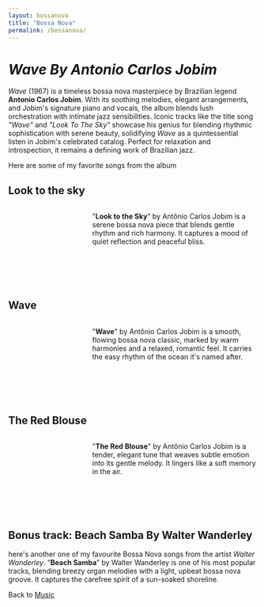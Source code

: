 ```yaml
---
layout: bossanova
title: "Bossa Nova"
permalink: /bossanova/
---
```


<style>
  /* Song section styling for responsive layout */
  .song-section {
    display: flex;
    align-items: flex-start;
    margin-bottom: 40px;
    gap: 20px;
  }
  
  .media-container {
    flex-shrink: 0;
  }
  
  .text-container {
    flex-grow: 1;
  }
  
  /* Responsive layout - stack on mobile */
  @media screen and (max-width: 768px) {
    .song-section {
      flex-direction: column;
      align-items: center;
    }
    
    .media-container {
      margin-bottom: 15px;
    }
    
    .text-container p {
      text-align: center;
    }
  }
</style>

# ***Wave By Antonio Carlos Jobim***

*Wave* (1967) is a timeless bossa nova masterpiece by Brazilian legend **Antonio Carlos Jobim**. With its soothing melodies, elegant arrangements, and Jobim's signature piano and vocals, the album blends lush orchestration with intimate jazz sensibilities. Iconic tracks like the title song *"Wave"* and *"Look To The Sky"* showcase his genius for blending rhythmic sophistication with serene beauty, solidifying *Wave* as a quintessential listen in Jobim's celebrated catalog. Perfect for relaxation and introspection, it remains a defining work of Brazilian jazz.

Here are some of my favorite songs from the album

## Look to the sky

<div class="song-section">
  <div class="media-container">
    <script src="https://fast.wistia.com/player.js" async></script>
    <script src="https://fast.wistia.com/embed/w4hen8abfv.js" async type="module"></script>
    <style>wistia-player[media-id='w4hen8abfv']:not(:defined) { background: center / contain no-repeat url('https://fast.wistia.com/embed/medias/w4hen8abfv/swatch'); display: block; filter: blur(5px); }</style>
    <wistia-player media-id="w4hen8abfv" aspect="1.0" style="width: 150px;height: 150px;"></wistia-player>
  </div>
  <div class="text-container">
    <p>"<strong>Look to the Sky</strong>" by Antônio Carlos Jobim is a serene bossa nova piece that blends gentle rhythm and rich harmony. It captures a mood of quiet reflection and peaceful bliss.</p>
  </div>
</div>

## Wave

<div class="song-section">
  <div class="media-container">
    <script src="https://fast.wistia.com/player.js" async></script>
    <script src="https://fast.wistia.com/embed/i8svtrpo5d.js" async type="module"></script>
    <style>wistia-player[media-id='i8svtrpo5d']:not(:defined) { background: center / contain no-repeat url('https://fast.wistia.com/embed/medias/i8svtrpo5d/swatch'); display: block; filter: blur(5px); }</style>
    <wistia-player media-id="i8svtrpo5d" aspect="1.0" style="width: 150px;height: 150px;"></wistia-player>
  </div>
  <div class="text-container">
    <p>"<strong>Wave</strong>" by Antônio Carlos Jobim is a smooth, flowing bossa nova classic, marked by warm harmonies and a relaxed, romantic feel. It carries the easy rhythm of the ocean it's named after.</p>
  </div>
</div>

## The Red Blouse

<div class="song-section">
  <div class="media-container">
    <script src="https://fast.wistia.com/player.js" async></script>
    <script src="https://fast.wistia.com/embed/dvq6g50cp6.js" async type="module"></script>
    <style>wistia-player[media-id='dvq6g50cp6']:not(:defined) { background: center / contain no-repeat url('https://fast.wistia.com/embed/medias/dvq6g50cp6/swatch'); display: block; filter: blur(5px); }</style>
    <wistia-player media-id="dvq6g50cp6" aspect="1.0" style="width: 150px;height: 150px;"></wistia-player>
  </div>
  <div class="text-container">
    <p>"<strong>The Red Blouse</strong>" by Antônio Carlos Jobim is a tender, elegant tune that weaves subtle emotion into its gentle melody. It lingers like a soft memory in the air.</p>
  </div>
</div>

## Bonus track: Beach Samba By Walter Wanderley



here's another one of my favourite Bossa Nova songs from the artist *Walter Wanderley*. “**Beach Samba**” by Walter Wanderley is one of his most popular tracks, blending breezy organ melodies with a light, upbeat bossa nova groove. It captures the carefree spirit of a sun-soaked shoreline.

Back to [Music](/music/)

